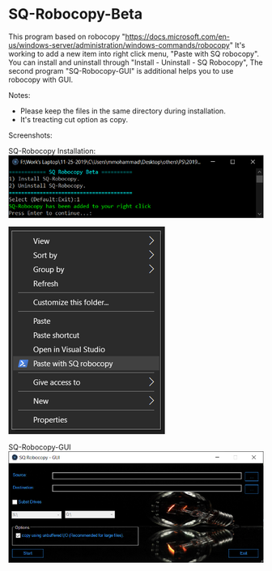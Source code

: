 # SQ-Robocopy-Beta
This program based on robocopy "https://docs.microsoft.com/en-us/windows-server/administration/windows-commands/robocopy"
It's working to add a new item into right click menu, "Paste with SQ robocopy".
You can install and uninstall through "Install - Uninstall - SQ Robocopy",
The second program "SQ-Robocopy-GUI" is additional helps you to use robocopy with GUI. 

Notes:
  - Please keep the files in the same directory during installation.
  - It's treacting cut option as copy.


Screenshots:

SQ-Robocopy Installation:
![](Screenshots/Install-Uninstall_SQ-Robocopy.png)

![](Screenshots/SQ-Robocopy.png)

SQ-Robocopy-GUI
![](Screenshots/SQ-Robocopy-GUI.png)

